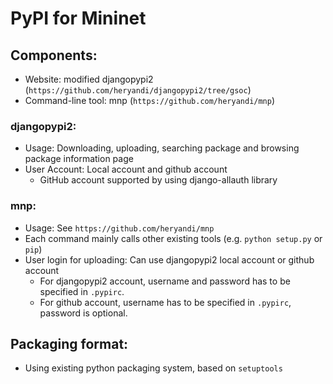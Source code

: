 # PyPI for Mininet

## Components:
- Website: modified djangopypi2 (`https://github.com/heryandi/djangopypi2/tree/gsoc`)
- Command-line tool: mnp (`https://github.com/heryandi/mnp`)

### djangopypi2:
- Usage: Downloading, uploading, searching package and browsing package information page
- User Account: Local account and github account
  - GitHub account supported by using django-allauth library

### mnp:
- Usage: See `https://github.com/heryandi/mnp`
- Each command mainly calls other existing tools (e.g. `python setup.py` or `pip`)
- User login for uploading: Can use djangopypi2 local account or github account
  - For djangopypi2 account, username and password has to be specified in `.pypirc`.
  - For github account, username has to be specified in `.pypirc`, password is optional.


## Packaging format:
- Using existing python packaging system, based on `setuptools`